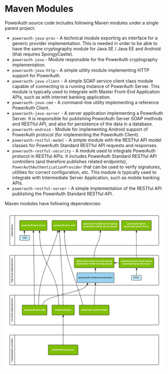 # Maven Modules

PowerAuth source code includes following Maven modules under a single parent project:

- `powerauth-java-prov` - A technical module exporting an interface for a generic provider implementation. This is needed in order to be able to have the same cryptography module for Java SE / Java EE and Android (that requires SpongyCastle).
- `powerauth-java` - Module responsible for the PowerAuth cryptography implementation.
- `powerauth-java-http` - A simple utility module implementing HTTP support for PowerAuth.
- `powerauth-java-client` - A simple SOAP service client class module capable of connecting to a running instance of PowerAuth Server. This module is typically used to integrate with Master Front-End Application APIs, such as with internet banking application.
- `powerauth-java-cmd` - A command-line utility implementing a reference PowerAuth Client.
- `powerauth-java-server` - A server application implementing a PowerAuth Server. It is responsible for publishing PowerAuth Server SOAP methods and RESTful API, and also for persistence of the data in a database.
- `powerauth-android` - Module for implementing Android support of PowerAuth protocol (for implementing the PowerAuth Client).
- `powerauth-restful-model` - A simple module with the RESTful API model classes for PowerAuth Standard RESTful API requests and responses.
- `powerauth-restful-security` - A module used to integrate PowerAuth protocol in RESTful APIs. It includes PowerAuth Standard RESTful API controllers (and therefore publishes related endpoints), `PowerAuthAuthenticationProvider` that can be used to verify signatures, utilities for correct configuration, etc. This module is typically used to integrate with Intermediate Server Application, such as mobile banking APIs.
- `powerauth-restful-server` - A simple implementation of the RESTful API publishing the PowerAuth Standard RESTful API.

Maven modules have following dependencies:

![Maven Modules](./resources/images/arch_maven_modules.png)
